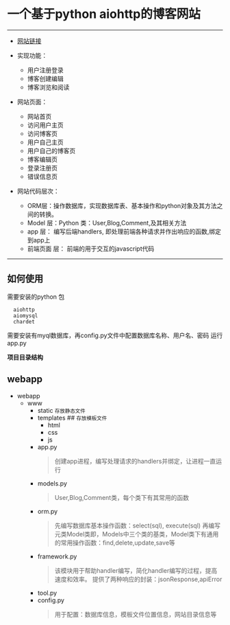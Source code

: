 # 一个基于python aiohttp的博客网站
---
- [网站链接](http://47.106.180.217/)
- 实现功能：
  - 用户注册登录
  - 博客创建编辑
  - 博客浏览和阅读
- 网站页面：
   - 网站首页
   - 访问用户主页
   - 访问博客页
   - 用户自己主页
   - 用户自己的博客页
   - 博客编辑页
   - 登录注册页
   - 错误信息页
 
- 网站代码层次：
  - ORM层：操作数据库，实现数据库表、基本操作和python对象及其方法之间的转换。
  - Model 层：Python 类：User,Blog,Comment,及其相关方法
  - app 层： 编写后端handlers, 即处理前端各种请求并作出响应的函数,绑定到app上
  - 前端页面 层： 前端的用于交互的javascript代码
 ---
 ## 如何使用
需要安装的python 包
```
  aiohttp
  aiomysql
  chardet
```
需要安装有myql数据库，再config.py文件中配置数据库名称、用户名、密码
运行app.py
 
 **项目目录结构**
 ## webapp
 - webapp
    - www
      - static   `存放静态文件`
      - templates ## `存放模板文件`
        - html
        - css
        - js
      - app.py 
        > 创建app进程，编写处理请求的handlers并绑定，让进程一直运行
      - models.py
        > User,Blog,Comment类，每个类下有其常用的函数
      - orm.py
        > 先编写数据库基本操作函数：select(sql), execute(sql)
          再编写元类Model类即，Models中三个类的基类，Model类下有通用的常用操作函数：find,delete,update,save等
      - framework.py
        > 该模块用于帮助handler编写，简化handler编写的过程，提高速度和效率。
          提供了两种响应的封装：jsonResponse,apiError
      - tool.py
      - config.py
        > 用于配置：数据库信息，模板文件位置信息，网站目录信息等

